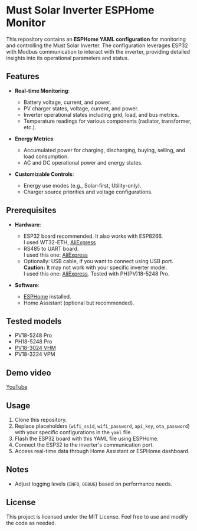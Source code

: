 # Must Solar Inverter ESPHome Monitor

This repository contains an **ESPHome YAML configuration** for monitoring and controlling the Must Solar Inverter. The configuration leverages ESP32 with Modbus communication to interact with the inverter, providing detailed insights into its operational parameters and status.

## Features

- **Real-time Monitoring**:
  - Battery voltage, current, and power.
  - PV charger states, voltage, current, and power.
  - Inverter operational states including grid, load, and bus metrics.
  - Temperature readings for various components (radiator, transformer, etc.).
  
- **Energy Metrics**:
  - Accumulated power for charging, discharging, buying, selling, and load consumption.
  - AC and DC operational power and energy states.

- **Customizable Controls**:
  - Energy use modes (e.g., Solar-first, Utility-only).
  - Charger source priorities and voltage configurations.

## Prerequisites

- **Hardware**:
  - ESP32 board recommended. It also works with ESP8266.  
    I used WT32-ETH, [AliExpress](https://www.aliexpress.com/item/1005006074972994.html)
  - RS485 to UART board.  
    I used this one: [AliExpress](https://www.aliexpress.com/item/1005001621746811.html)
  - Optionally: USB cable, if you want to connect using USB port.  
    **Caution:** It may not work with your specific inverter model.  
    I used this one: [AliExpress](https://www.aliexpress.com/item/1005002358382000.html). Tested with PH(PV)18-5248 Pro.
    
- **Software**:
  - [ESPHome](https://esphome.io/) installed.
  - Home Assistant (optional but recommended).

## Tested models

- PV18-5248 Pro
- PH18-5248 Pro
- [PV18-3024 VHM](https://gist.github.com/vladyspavlov/5ac21cb58923482eff8e7bbb2d0854b3?permalink_comment_id=5212781#gistcomment-5212781)
- PV18-3224 VPM

## Demo video
[YouTube](https://youtu.be/0Ef8nHztPZQ)

## Usage

1. Clone this repository.
2. Replace placeholders (`wifi_ssid`, `wifi_password`, `api_key`, `ota_password`) with your specific configurations in the `yaml` file.
3. Flash the ESP32 board with this YAML file using ESPHome.
4. Connect the ESP32 to the inverter's communication port.
5. Access real-time data through Home Assistant or ESPHome dashboard.

## Notes

- Adjust logging levels (`INFO`, `DEBUG`) based on performance needs.

## License

This project is licensed under the MIT License. Feel free to use and modify the code as needed.
